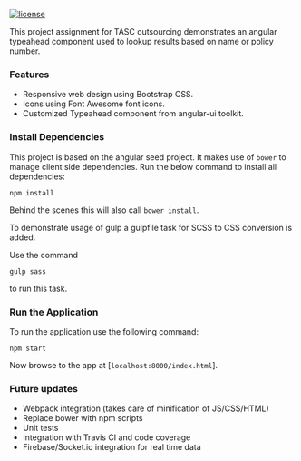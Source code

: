 [![license](https://img.shields.io/github/license/mashape/apistatus.svg)](https://github.com/uzairpm/angular-typeahead)

This project assignment for TASC outsourcing demonstrates an angular typeahead 
component used to lookup results based on name or policy number.

### Features

* Responsive web design using Bootstrap CSS.
* Icons using Font Awesome font icons.
* Customized Typeahead component from angular-ui toolkit.

### Install Dependencies

This project is based on the angular seed project. It makes use of `bower` to 
manage client side dependencies. Run the below command to install all dependencies:

```
npm install
```
Behind the scenes this will also call `bower install`.

To demonstrate usage of gulp a gulpfile task for SCSS to CSS conversion is added.

Use the command
```
gulp sass
```
to run this task.

### Run the Application

To run the application use the following command:

```
npm start
```
Now browse to the app at [`localhost:8000/index.html`].

### Future updates

* Webpack integration (takes care of minification of JS/CSS/HTML)
* Replace bower with npm scripts
* Unit tests
* Integration with Travis CI and code coverage
* Firebase/Socket.io integration for real time data